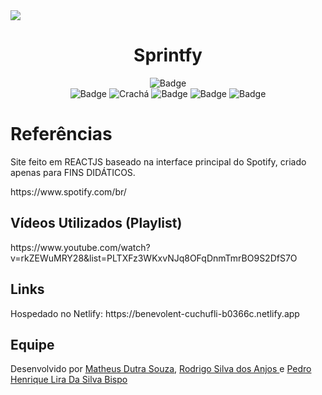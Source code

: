 <img align="center" src="https://pbs.twimg.com/media/EW_1SgtXsAAX2de.png" >
<h1 align="center"> Sprintfy </h1>
<div align="center">

  ![ Badge ](https://img.shields.io/badge/Made%20in-VSCode-1f425f.svg)<br>
  ![ Badge ](https://img.shields.io/badge/Spotify-1ED760?&style=for-the-badge&logo=spotify&logoColor=white)
  ![ Crachá ](https://img.shields.io/badge/JavaScript-F7DF1E?style=for-the-badge&logo=javascript&logoColor=black)
  ![ Badge ](https://img.shields.io/badge/Bootstrap-563D7C?style=for-the-badge&logo=bootstrap&logoColor=white)
  ![ Badge ](https://img.shields.io/badge/Node.js-43853D?style=for-the-badge&logo=node.js&logoColor=white)
  ![ Badge ](https://img.shields.io/badge/React-20232A?style=for-the-badge&logo=react&logoColor=61DAFB)
</div>

<div>
  <h1 align="start">Referências</h1>
  <p> Site feito em REACTJS baseado na interface principal do Spotify, criado apenas para FINS DIDÁTICOS. </p>
  <p>https://www.spotify.com/br/</p>
  <h2 align="start">Vídeos Utilizados (Playlist)</h2>
  <p>https://www.youtube.com/watch?v=rkZEWuMRY28&list=PLTXFz3WKxvNJq8OFqDnmTmrBO9S2DfS7O</p>
  <h2 align="start">Links</h2>
  <p>Hospedado no Netlify: https://benevolent-cuchufli-b0366c.netlify.app</p>
  <h2 align="start">Equipe</h2>
  <p> Desenvolvido por <a href="https://github.com/MatheusSouza70"> Matheus Dutra Souza</a>, <a href="https://github.com/RodrigoAnjos2004"> Rodrigo Silva dos Anjos  </a> e <a href="https://github.com/LiR4"> Pedro Henrique Lira Da Silva Bispo </a>
</div>

